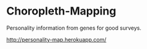 # Choropleth-Mapping
Personality information from genes for good surveys.

http://personality-map.herokuapp.com/
